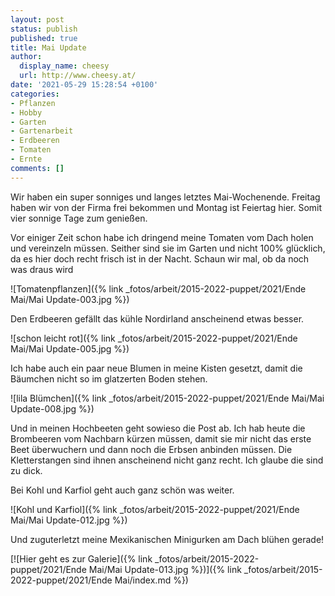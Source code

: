 ```yaml
---
layout: post
status: publish
published: true
title: Mai Update
author:
  display_name: cheesy
  url: http://www.cheesy.at/
date: '2021-05-29 15:28:54 +0100'
categories:
- Pflanzen
- Hobby
- Garten
- Gartenarbeit
- Erdbeeren
- Tomaten
- Ernte
comments: []
---
```


Wir haben ein super sonniges und langes letztes Mai-Wochenende. Freitag haben wir von der Firma frei bekommen und Montag ist Feiertag hier. Somit vier sonnige Tage zum genießen.

Vor einiger Zeit schon habe ich dringend meine Tomaten vom Dach holen und vereinzeln müssen. Seither sind sie im Garten und nicht 100% glücklich, da es hier doch recht frisch ist in der Nacht. Schaun wir mal, ob da noch was draus wird

![Tomatenpflanzen]({% link _fotos/arbeit/2015-2022-puppet/2021/Ende Mai/Mai Update-003.jpg %})

Den Erdbeeren gefällt das kühle Nordirland anscheinend etwas besser.

![schon leicht rot]({% link _fotos/arbeit/2015-2022-puppet/2021/Ende Mai/Mai Update-005.jpg %})

Ich habe auch ein paar neue Blumen in meine Kisten gesetzt, damit die Bäumchen nicht so im glatzerten Boden stehen.

![lila Blümchen]({% link _fotos/arbeit/2015-2022-puppet/2021/Ende Mai/Mai Update-008.jpg %})

Und in meinen Hochbeeten geht sowieso die Post ab. Ich hab heute die Brombeeren vom Nachbarn kürzen müssen, damit sie mir nicht das erste Beet überwuchern und dann noch die Erbsen anbinden müssen. Die Kletterstangen sind ihnen anscheinend nicht ganz recht. Ich glaube die sind zu dick.

Bei Kohl und Karfiol geht auch ganz schön was weiter.

![Kohl und Karfiol]({% link _fotos/arbeit/2015-2022-puppet/2021/Ende Mai/Mai Update-012.jpg %})

Und zuguterletzt meine Mexikanischen Minigurken am Dach blühen gerade!

[![Hier geht es zur Galerie]({% link _fotos/arbeit/2015-2022-puppet/2021/Ende Mai/Mai Update-013.jpg %})]({% link _fotos/arbeit/2015-2022-puppet/2021/Ende Mai/index.md %})